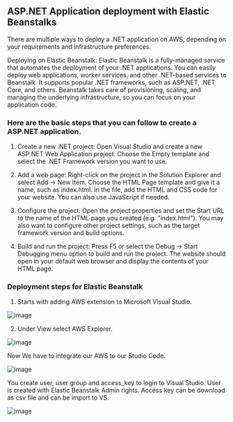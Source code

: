 ## ASP.NET Application deployment with Elastic Beanstalks

There are multiple ways to deploy a .NET application on AWS, depending on your requirements and infrastructure preferences.

Deploying on Elastic Beanstalk: Elastic Beanstalk is a fully-managed service that automates the deployment of your .NET applications. 
You can easily deploy web applications, worker services, and other .NET-based services to Beanstalk. It supports popular .NET frameworks, such as ASP.NET, 
.NET Core, and others. Beanstalk takes care of provisioning, scaling, and managing the underlying infrastructure, so you can focus on your application code.


### Here are the basic steps that you can follow to create a ASP.NET application.

1. Create a new .NET project: Open Visual Studio and create a new ASP.NET Web Application project. Choose the Empty template and select the .NET Framework version you want to use.

2. Add a web page: Right-click on the project in the Solution Explorer and select Add -> New Item. Choose the HTML Page template and give it a name, such as index.html. In the file, add the HTML and CSS code for your website. You can also use JavaScript if needed.

3. Configure the project: Open the project properties and set the Start URL to the name of the HTML page you created (e.g. "index.html"). You may also want to configure other project settings, such as the target framework version and build options.

4. Build and run the project: Press F5 or select the Debug -> Start Debugging menu option to build and run the project. The website should open in your default web browser and display the contents of your HTML page.

### Deployment steps for Elastic Beanstalk

1. Starts with adding AWS extension to Microsoft Visual Studio.

![image](https://user-images.githubusercontent.com/62793938/230800296-c1bd6396-3476-4db5-806c-edfcf6286abe.png)

2. Under View select AWS Explorer.

![image](https://user-images.githubusercontent.com/62793938/230800400-da2cae7a-6040-4665-a60c-6270efe318bb.png)

Now We have to integrate our AWS to our Studio Code.

![image](https://user-images.githubusercontent.com/62793938/230800956-2587ed08-06dd-4e18-a14c-837ef43f849c.png)

You create user, user group and access_key to login to Visual Studio.
User is created with Elastic Beanstalk Admin rights. Access key can be download as csv file and can be import to VS.

![image](https://user-images.githubusercontent.com/62793938/230801359-4d4ff808-752f-4efe-8399-2b22586a13ea.png)




